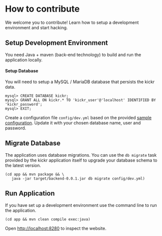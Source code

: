# How to contribute

We welcome you to contribute! Learn how to setup a development environment and start hacking.


## Setup Development Environment

You need Java + maven (back-end technology) to build and run the application locally.


#### Setup Database

You will need to setup a MySQL / MariaDB database that persists the kickr data.

```
mysql> CREATE DATABASE kickr;
mysql> GRANT ALL ON kickr.* TO 'kickr_user'@'localhost' IDENTIFIED BY 'kickr_password';
mysql> EXIT;
```

Create a configuration file `config/dev.yml` based on the provided [sample configuration](https://github.com/kickr/kickr/blob/master/config/dev.sample.yml). Update it with your chosen database name, user and password.



## Migrate Database

The application uses database migrations. You can use the `db migrate` task provided by the kickr application itself to upgrade your database schema to the latest version.

```
(cd app && mvn package && \
   java -jar target/backend-0.0.1.jar db migrate config/dev.yml)
```


## Run Application

If you have set up a development environment use the command line to run the application.

```
(cd app && mvn clean compile exec:java)
```


Open [http://localhost:8280](http://localhost:8280) to inspect the website.

